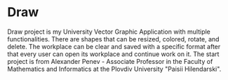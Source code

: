 # Draw
Draw project is my University Vector Graphic Application with multiple functionalities. There are shapes that can be resized, colored, rotate, and delete.
The workplace can be clear and saved with a specific format after that every user can open its workplace and continue work on it. The start project is from Alexander Penev - Associate Professor in the Faculty of Mathematics and Informatics at the Plovdiv University "Paisii Hilendarski". 
